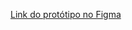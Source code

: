 [Link do protótipo no Figma](https://www.figma.com/file/biVs41qIL9QIZMezNAJy6e/IHC-Prot%C3%B3tipo-baixa-fidelidade?type=design&node-id=0%3A1&mode=design&t=2bIoEfiXFDoGKQwi-1)
